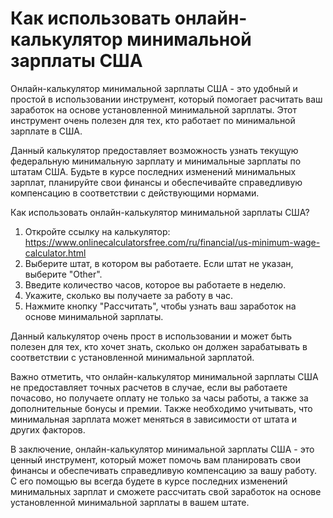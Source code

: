 Как использовать онлайн-калькулятор минимальной зарплаты США
============================================================

Онлайн-калькулятор минимальной зарплаты США - это удобный и простой в использовании инструмент, который помогает расчитать ваш заработок на основе установленной минимальной зарплаты. Этот инструмент очень полезен для тех, кто работает по минимальной зарплате в США.

Данный калькулятор предоставляет возможность узнать текущую федеральную минимальную зарплату и минимальные зарплаты по штатам США. Будьте в курсе последних изменений минимальных зарплат, планируйте свои финансы и обеспечивайте справедливую компенсацию в соответствии с действующими нормами.

Как использовать онлайн-калькулятор минимальной зарплаты США?

1. Откройте ссылку на калькулятор: <https://www.onlinecalculatorsfree.com/ru/financial/us-minimum-wage-calculator.html>
2. Выберите штат, в котором вы работаете. Если штат не указан, выберите "Other".
3. Введите количество часов, которое вы работаете в неделю.
4. Укажите, сколько вы получаете за работу в час.
5. Нажмите кнопку "Рассчитать", чтобы узнать ваш заработок на основе минимальной зарплаты.

Данный калькулятор очень прост в использовании и может быть полезен для тех, кто хочет знать, сколько он должен зарабатывать в соответствии с установленной минимальной зарплатой.

Важно отметить, что онлайн-калькулятор минимальной зарплаты США не предоставляет точных расчетов в случае, если вы работаете почасово, но получаете оплату не только за часы работы, а также за дополнительные бонусы и премии. Также необходимо учитывать, что минимальная зарплата может меняться в зависимости от штата и других факторов.

В заключение, онлайн-калькулятор минимальной зарплаты США - это ценный инструмент, который может помочь вам планировать свои финансы и обеспечивать справедливую компенсацию за вашу работу. С его помощью вы всегда будете в курсе последних изменений минимальных зарплат и сможете рассчитать свой заработок на основе установленной минимальной зарплаты в вашем штате.
